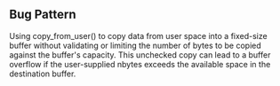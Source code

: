 ## Bug Pattern

Using copy_from_user() to copy data from user space into a fixed-size buffer without validating or limiting the number of bytes to be copied against the buffer's capacity. This unchecked copy can lead to a buffer overflow if the user-supplied nbytes exceeds the available space in the destination buffer.
